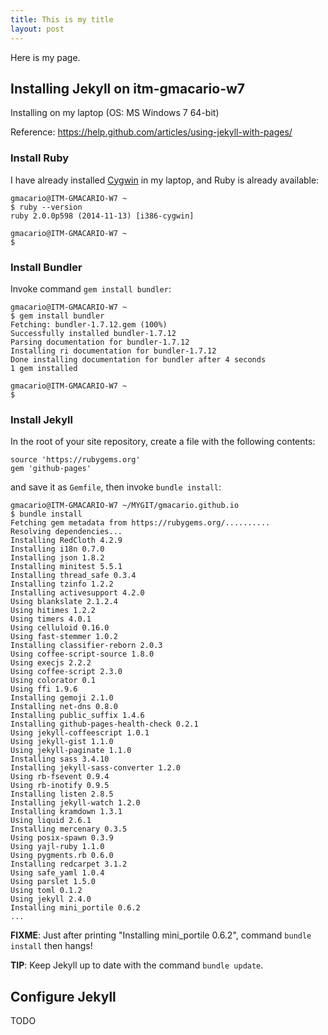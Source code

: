 ```yaml
---
title: This is my title
layout: post
---
```


Here is my page.

## Installing Jekyll on itm-gmacario-w7

Installing on my laptop (OS: MS Windows 7 64-bit)

Reference: https://help.github.com/articles/using-jekyll-with-pages/

### Install Ruby

I have already installed [Cygwin](https://www.cygwin.com/) in my laptop, and Ruby is already available:

```
gmacario@ITM-GMACARIO-W7 ~
$ ruby --version
ruby 2.0.0p598 (2014-11-13) [i386-cygwin]

gmacario@ITM-GMACARIO-W7 ~
$
```

### Install Bundler

Invoke command `gem install bundler`:
```
gmacario@ITM-GMACARIO-W7 ~
$ gem install bundler
Fetching: bundler-1.7.12.gem (100%)
Successfully installed bundler-1.7.12
Parsing documentation for bundler-1.7.12
Installing ri documentation for bundler-1.7.12
Done installing documentation for bundler after 4 seconds
1 gem installed

gmacario@ITM-GMACARIO-W7 ~
$
```

### Install Jekyll

In the root of your site repository, create a file with the following contents:
```
source 'https://rubygems.org'
gem 'github-pages'
```
and save it as `Gemfile`, then invoke `bundle install`:
```
gmacario@ITM-GMACARIO-W7 ~/MYGIT/gmacario.github.io
$ bundle install
Fetching gem metadata from https://rubygems.org/..........
Resolving dependencies...
Installing RedCloth 4.2.9
Installing i18n 0.7.0
Installing json 1.8.2
Installing minitest 5.5.1
Installing thread_safe 0.3.4
Installing tzinfo 1.2.2
Installing activesupport 4.2.0
Using blankslate 2.1.2.4
Using hitimes 1.2.2
Using timers 4.0.1
Using celluloid 0.16.0
Using fast-stemmer 1.0.2
Installing classifier-reborn 2.0.3
Using coffee-script-source 1.8.0
Using execjs 2.2.2
Using coffee-script 2.3.0
Using colorator 0.1
Using ffi 1.9.6
Installing gemoji 2.1.0
Installing net-dns 0.8.0
Installing public_suffix 1.4.6
Installing github-pages-health-check 0.2.1
Using jekyll-coffeescript 1.0.1
Using jekyll-gist 1.1.0
Using jekyll-paginate 1.1.0
Installing sass 3.4.10
Installing jekyll-sass-converter 1.2.0
Using rb-fsevent 0.9.4
Using rb-inotify 0.9.5
Installing listen 2.8.5
Installing jekyll-watch 1.2.0
Installing kramdown 1.3.1
Using liquid 2.6.1
Installing mercenary 0.3.5
Using posix-spawn 0.3.9
Using yajl-ruby 1.1.0
Using pygments.rb 0.6.0
Installing redcarpet 3.1.2
Using safe_yaml 1.0.4
Using parslet 1.5.0
Using toml 0.1.2
Using jekyll 2.4.0
Installing mini_portile 0.6.2
...
```

**FIXME**: Just after printing "Installing mini_portile 0.6.2", command `bundle install` then hangs!

**TIP**: Keep Jekyll up to date with the command `bundle update`.

## Configure Jekyll
TODO

<!-- EOF -->

